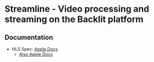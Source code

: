 # Streamline - Video processing and streaming on the Backlit platform

## Documentation
- HLS Spec: [Apple Docs](https://developer.apple.com/documentation/http_live_streaming/hls_authoring_specification_for_apple_devices)
    - [Also Apple Docs](https://developer.apple.com/streaming/)
